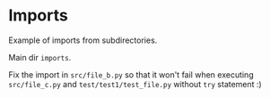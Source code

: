 # Imports

Example of imports from subdirectories.

Main dir `imports`.

Fix the import in `src/file_b.py` so that it won't fail when executing `src/file_c.py` and `test/test1/test_file.py` without `try` statement :)
